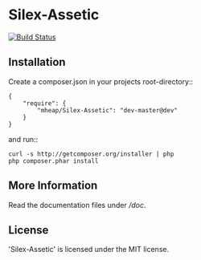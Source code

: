 Silex-Assetic
================

[![Build Status](https://secure.travis-ci.org/mheap/Silex-Assetic.png?branch=master)](http://travis-ci.org/mheap/Silex-Assetic)

Installation
------------

Create a composer.json in your projects root-directory::

    {
        "require": {
            "mheap/Silex-Assetic": "dev-master@dev"
        }
    }

and run::

    curl -s http://getcomposer.org/installer | php
    php composer.phar install


More Information
----------------

Read the documentation files under */doc*.

License
-------

'Silex-Assetic' is licensed under the MIT license.
